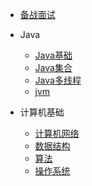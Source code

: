 
* [备战面试](./docsurl/a-1备战面试.md)
  
* Java

  * [Java基础](./docsurl/b-1面试题总结Java基础.md)
  * [Java集合](./docsurl/b-2Java集合.md)
  * [Java多线程](./docsurl/b-3Java多线程.md)
  * [jvm](./docsurl/b-4jvm.md)

* 计算机基础

  * [计算机网络](./docsurl/c-1计算机网络.md)
  * [数据结构](./docsurl/c-2数据结构.md)
  * [算法](./docsurl/c-3算法.md)
  * [操作系统](./docsurl/c-4操作系统.md)

  

